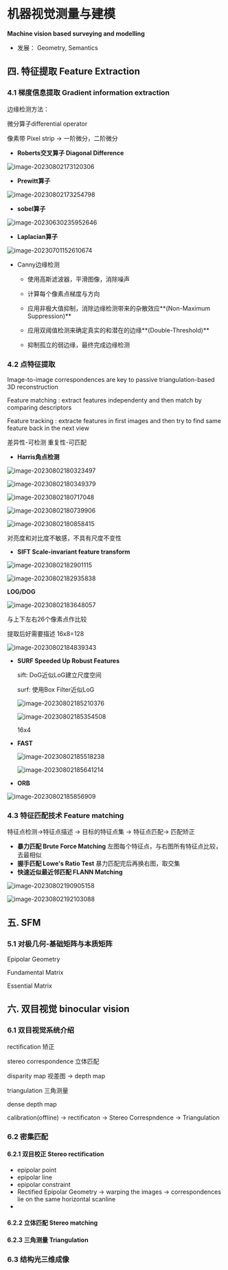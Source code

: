 # 机器视觉测量与建模

**Machine vision based surveying and modelling**

+ 发展： Geometry, Semantics



## 四. 特征提取 Feature Extraction

### 4.1 梯度信息提取 Gradient information extraction

边缘检测方法：

微分算子differential operator

像素带 Pixel strip   ->   一阶微分，二阶微分

+ **Roberts交叉算子 Diagonal Difference**

![image-20230802173120306](C:\Users\18217\AppData\Roaming\Typora\typora-user-images\image-20230802173120306.png)



+ **Prewitt算子** 

![image-20230802173254798](C:\Users\18217\AppData\Roaming\Typora\typora-user-images\image-20230802173254798.png)

+ **sobel算子**

![image-20230630235952646](C:\Users\18217\AppData\Roaming\Typora\typora-user-images\image-20230630235952646.png)

+ **Laplacian算子**

![image-20230701152610674](C:\Users\18217\AppData\Roaming\Typora\typora-user-images\image-20230701152610674.png)

+ Canny边缘检测

  + 使用高斯滤波器，平滑图像，消除噪声

  + 计算每个像素点梯度与方向

  + 应用非极大值抑制，消除边缘检测带来的杂散效应**(Non-Maximum Suppression)**

  + 应用双阈值检测来确定真实的和潜在的边缘**(Double-Threshold)**

  + 抑制孤立的弱边缘，最终完成边缘检测

### **4.2 点特征提取**

Image-to-image correspondences are key to passive triangulation-based 3D reconstruction

Feature matching : extract features independenty and then match by comparing descriptors

Feature tracking : extracte features in first images and then try to find same feature back in the next view

差异性-可检测   重复性-可匹配

+ **Harris角点检测**

![image-20230802180323497](C:\Users\18217\AppData\Roaming\Typora\typora-user-images\image-20230802180323497.png)

![image-20230802180349379](C:\Users\18217\AppData\Roaming\Typora\typora-user-images\image-20230802180349379.png)



![image-20230802180717048](C:\Users\18217\AppData\Roaming\Typora\typora-user-images\image-20230802180717048.png)





![image-20230802180739906](C:\Users\18217\AppData\Roaming\Typora\typora-user-images\image-20230802180739906.png)





![image-20230802180858415](C:\Users\18217\AppData\Roaming\Typora\typora-user-images\image-20230802180858415.png)

对亮度和对比度不敏感，不具有尺度不变性

+ **SIFT Scale-invariant feature transform**

![image-20230802182901115](C:\Users\18217\AppData\Roaming\Typora\typora-user-images\image-20230802182901115.png)

![image-20230802182935838](C:\Users\18217\AppData\Roaming\Typora\typora-user-images\image-20230802182935838.png)

**LOG/DOG**

![image-20230802183648057](C:\Users\18217\AppData\Roaming\Typora\typora-user-images\image-20230802183648057.png)

与上下左右26个像素点作比较

提取后好需要描述  16x8=128

![image-20230802184839343](C:\Users\18217\AppData\Roaming\Typora\typora-user-images\image-20230802184839343.png)

+ **SURF   Speeded Up Robust Features**

  sift: DoG近似LoG建立尺度空间

  surf: 使用Box Filter近似LoG

  ![image-20230802185210376](C:\Users\18217\AppData\Roaming\Typora\typora-user-images\image-20230802185210376.png)

  ![image-20230802185354508](C:\Users\18217\AppData\Roaming\Typora\typora-user-images\image-20230802185354508.png)

  16x4

+ **FAST**

  ![image-20230802185518238](C:\Users\18217\AppData\Roaming\Typora\typora-user-images\image-20230802185518238.png)

  ![image-20230802185641214](C:\Users\18217\AppData\Roaming\Typora\typora-user-images\image-20230802185641214.png)

+ **ORB**

![image-20230802185856909](C:\Users\18217\AppData\Roaming\Typora\typora-user-images\image-20230802185856909.png)



### 4.3 特征匹配技术 Feature matching

特征点检测->特征点描述    ->     目标的特征点集     ->  特征点匹配-> 匹配矫正

+ **暴力匹配 Brute Force Matching**   左图每个特征点，与右图所有特征点比较，去最相似
+ **握手匹配  Lowe's Ratio Test** 暴力匹配完后再换右图，取交集
+ **快速近似最近邻匹配 FLANN Matching**  

![image-20230802190905158](C:\Users\18217\AppData\Roaming\Typora\typora-user-images\image-20230802190905158.png)

![image-20230802192103088](C:\Users\18217\AppData\Roaming\Typora\typora-user-images\image-20230802192103088.png)





## **五. SFM**

### 5.1 对极几何-基础矩阵与本质矩阵

Epipolar Geometry

Fundamental Matrix

Essential Matrix





















##  六. 双目视觉 binocular vision

### 6.1 双目视觉系统介绍

rectification 矫正

stereo correspondence 立体匹配

disparity map 视差图  -> depth map  

triangulation  三角测量



dense      depth map

calibration(offline) -> rectificaton -> Stereo Correspndence -> Triangulation

### 6.2 密集匹配

#### 6.2.1 双目校正 Stereo rectification

+ epipolar point
+ epipolar line
+ epipolar constraint
+ Rectified Epipolar Geometry    -> warping the images   ->    correspondences lie on the same horizontal scanline
+ 

#### 6.2.2 立体匹配 Stereo matching

#### 6.2.3 三角测量 Triangulation









### 6.3 结构光三维成像

